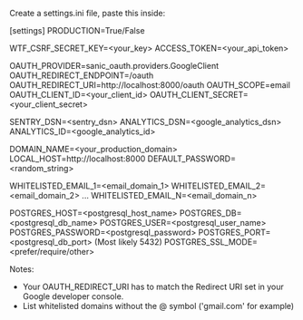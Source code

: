 Create a settings.ini file, paste this inside:

[settings]
PRODUCTION=True/False

WTF_CSRF_SECRET_KEY=<your_key>
ACCESS_TOKEN=<your_api_token>

OAUTH_PROVIDER=sanic_oauth.providers.GoogleClient
OAUTH_REDIRECT_ENDPOINT=/oauth
OAUTH_REDIRECT_URI=http://localhost:8000/oauth
OAUTH_SCOPE=email
OAUTH_CLIENT_ID=<your_client_id>
OAUTH_CLIENT_SECRET=<your_client_secret>

SENTRY_DSN=<sentry_dsn>
ANALYTICS_DSN=<google_analytics_dsn>
ANALYTICS_ID=<google_analytics_id>

DOMAIN_NAME=<your_production_domain>
LOCAL_HOST=http://localhost:8000
DEFAULT_PASSWORD=<random_string>

WHITELISTED_EMAIL_1=<email_domain_1>
WHITELISTED_EMAIL_2=<email_domain_2>
...
WHITELISTED_EMAIL_N=<email_domain_n>

POSTGRES_HOST=<postgresql_host_name>
POSTGRES_DB=<postgresql_db_name>
POSTGRES_USER=<postgresql_user_name>
POSTGRES_PASSWORD=<postgresql_password>
POSTGRES_PORT=<postgresql_db_port> (Most likely 5432)
POSTGRES_SSL_MODE=<prefer/require/other>

Notes:

- Your OAUTH_REDIRECT_URI has to match the Redirect URI set in your Google
developer console.
- List whitelisted domains without the @ symbol ('gmail.com' for example)
